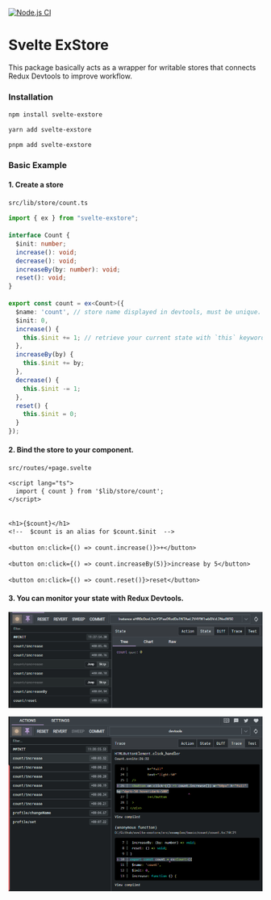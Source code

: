 [![Node.js CI](https://github.com/noney1412/svelte-exstore/actions/workflows/node.js.yml/badge.svg)](https://github.com/noney1412/svelte-exstore/actions/workflows/node.js.yml)

# Svelte ExStore 
This package basically acts as a wrapper for writable stores that connects Redux Devtools to improve workflow.

### Installation
```tsx
npm install svelte-exstore
```

```tsx
yarn add svelte-exstore
```

```tsx
pnpm add svelte-exstore
```

### Basic Example
#### 1. Create a store
`src/lib/store/count.ts`
```typescript
import { ex } from "svelte-exstore";
  
interface Count {
  $init: number;
  increase(): void;
  decrease(): void;
  increaseBy(by: number): void;
  reset(): void;
}

export const count = ex<Count>({
  $name: 'count', // store name displayed in devtools, must be unique.
  $init: 0,
  increase() {
    this.$init += 1; // retrieve your current state with `this` keyword.
  },
  increaseBy(by) {
    this.$init += by;
  },
  decrease() {
    this.$init -= 1;
  },
  reset() {
    this.$init = 0;
  }
});
```
#### 2. Bind the store to your component.
`src/routes/+page.svelte`
```svelte
<script lang="ts">
  import { count } from '$lib/store/count';
</script>


<h1>{$count}</h1>
<!--  $count is an alias for $count.$init  -->

<button on:click={() => count.increase()}>+</button>

<button on:click={() => count.increaseBy(5)}>increase by 5</button>

<button on:click={() => count.reset()}>reset</button>
```
#### 3. You can monitor your state with Redux Devtools.

<p align="center">
  <img src="/docs/screenshots/Screenshot_2.png"  title="hover text">
</p>

<p align="center">
  <img src="/docs/screenshots/Screenshot_3.png"  title="hover text">
</p>
